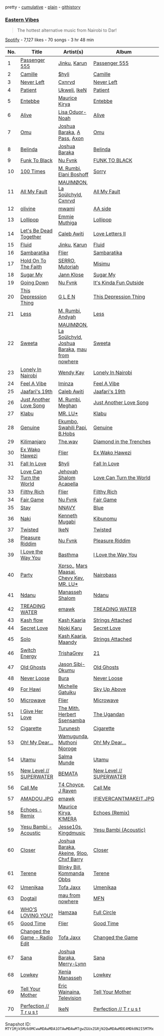 pretty - [cumulative](/playlists/cumulative/37i9dQZF1DWVkyW4DM7wMY.md) - [plain](/playlists/plain/37i9dQZF1DWVkyW4DM7wMY) - [githistory](https://github.githistory.xyz/mackorone/spotify-playlist-archive/blob/main/playlists/plain/37i9dQZF1DWVkyW4DM7wMY)

### [Eastern Vibes](https://open.spotify.com/playlist/37i9dQZF1DWVkyW4DM7wMY)

> The hottest alternative music from Nairobi to Dar!

[Spotify](https://open.spotify.com/user/spotify) - 7,127 likes - 70 songs - 3 hr 48 min

| No. | Title | Artist(s) | Album | Length |
|---|---|---|---|---|
| 1 | [Passenger 555](https://open.spotify.com/track/1uzIRwVybr2mBvJSnQItnQ) | [Jinku](https://open.spotify.com/artist/3gkk18CqFxsmkZkGyYZKqo), [Karun](https://open.spotify.com/artist/50bljU0VZtp2E7nAFRy5pC) | [Passenger 555](https://open.spotify.com/album/5kvhkBw0dqS3hAcpTblmKS) | 3:15 |
| 2 | [Camille](https://open.spotify.com/track/74DvPOPk92XbKct0MwhCkv) | [$hyli](https://open.spotify.com/artist/1x2yCv1GTPRRYymqPuZGPZ) | [Camille](https://open.spotify.com/album/0TuVjq7KoUQdIEq9agdjFo) | 2:38 |
| 3 | [Never Left](https://open.spotify.com/track/5NmZh4HWwcrABFobXleIF6) | [Cxnrvd](https://open.spotify.com/artist/2hgk9A3fWriCu0wZQkUuwQ) | [Never Left](https://open.spotify.com/album/1S9nZvo7L2skkCIx6QxlNN) | 2:52 |
| 4 | [Patient](https://open.spotify.com/track/7LxVI3obU50YFurUYGp3ih) | [Ukweli](https://open.spotify.com/artist/5I48tG854vS1rY1isuMOgQ), [IkeN](https://open.spotify.com/artist/7CaVQkC4udPIDQmSUrr4t0) | [Patient](https://open.spotify.com/album/2d1a8MNe12RsPe3rhZpGvb) | 2:59 |
| 5 | [Entebbe](https://open.spotify.com/track/7JUJDegbbXHmYLtWIb811E) | [Maurice Kirya](https://open.spotify.com/artist/74irFmh7k7vfTa2QXwI729) | [Entebbe](https://open.spotify.com/album/59vlQB3gPrQV9VLhU120ub) | 3:52 |
| 6 | [Alive](https://open.spotify.com/track/3a1aICYwrm7nwHfFT9Aomm) | [Lisa Oduor\-Noah](https://open.spotify.com/artist/2lzhfTv334wDq7W7tFyJHa) | [Alive](https://open.spotify.com/album/6FPn7GfYm4qUXtlnXp6gLq) | 2:34 |
| 7 | [Omu](https://open.spotify.com/track/4zP3adRK1v4LD0BZ9nLyVd) | [Joshua Baraka](https://open.spotify.com/artist/3sjmAVaeka80SCvK69bedW), [A Pass](https://open.spotify.com/artist/70FdrG5oIuFyE1eA8HC8XX), [Axon](https://open.spotify.com/artist/3g95XKMEfhHYudfTK9m6Ol) | [Omu](https://open.spotify.com/album/6i4sCnOmNSCkWyrFmPWGv1) | 2:54 |
| 8 | [Belinda](https://open.spotify.com/track/64C4vezOJyDbudIGxquW89) | [Joshua Baraka](https://open.spotify.com/artist/3sjmAVaeka80SCvK69bedW) | [Belinda](https://open.spotify.com/album/5jHk9XRushK0QWe6yamCPW) | 2:13 |
| 9 | [Funk To Black](https://open.spotify.com/track/1vbXnEiGmrEVeC86HnUul3) | [Nu Fvnk](https://open.spotify.com/artist/30XGohmPXRz344ZBt74x2R) | [FUNK TO BLACK](https://open.spotify.com/album/4lSpuoQtBMFGXdmCXkqyki) | 2:23 |
| 10 | [100 Times](https://open.spotify.com/track/2WgNtC3w0ACWDm7uQax1Hc) | [M\. Rumbi](https://open.spotify.com/artist/6ToQowXRJ5GkBPHDECCEoP), [Elani Boshoff](https://open.spotify.com/artist/5suRdrTilj7Ufg7eAwMnB9) | [Sorry](https://open.spotify.com/album/40i8dEUNnqec3hSKR9UytO) | 2:13 |
| 11 | [All My Fault](https://open.spotify.com/track/7cG83GowP42UW1FOecUOe3) | [MAUIMØON](https://open.spotify.com/artist/6YrLXeCHt4gjrGx6cLCd4b), [La Soülchyld](https://open.spotify.com/artist/22kR1CajfNQ3ZmPcjKATyV), [Cxnrvd](https://open.spotify.com/artist/2hgk9A3fWriCu0wZQkUuwQ) | [All My Fault](https://open.spotify.com/album/4MVfWM1J9jPkg8dSExd4hB) | 3:06 |
| 12 | [olivine](https://open.spotify.com/track/15fDmWe5ofnwmFJWVOT6SZ) | [mwami](https://open.spotify.com/artist/0efcioCBRBzfxRC6Ax0zXq) | [AA side](https://open.spotify.com/album/2zcsqTWzsWlCDn9M2pnzvr) | 3:38 |
| 13 | [Lollipop](https://open.spotify.com/track/4UHMy4KxMAAEu4dSSHMe8h) | [Emmie Muthiga](https://open.spotify.com/artist/3C7QGmFonaPwN5s7loihkR) | [Lollipop](https://open.spotify.com/album/5kZxneIXl7kwSMClNweMki) | 3:26 |
| 14 | [Let's Be Dead Together](https://open.spotify.com/track/1I14Z5NNXIdsmjgLi1jBKV) | [Caleb Awiti](https://open.spotify.com/artist/18QJYkUruunLIMqRIC1ljN) | [Love Letters II](https://open.spotify.com/album/4YPEUtBlXYKlVpxAezEElY) | 3:19 |
| 15 | [Fluid](https://open.spotify.com/track/6ujGeCDFqxkzyxLWlKFeGa) | [Jinku](https://open.spotify.com/artist/3gkk18CqFxsmkZkGyYZKqo), [Karun](https://open.spotify.com/artist/50bljU0VZtp2E7nAFRy5pC) | [Fluid](https://open.spotify.com/album/2Gl9K6erA2hugDhU1qqbUC) | 3:19 |
| 16 | [Sambaratika](https://open.spotify.com/track/5JylASyKwZDJl64NjuTfQD) | [Flier](https://open.spotify.com/artist/4GG9mTTEeOa6zUYwO3YmgU) | [Sambaratika](https://open.spotify.com/album/0lIeaCNbdsXfvwaLReYjo8) | 3:03 |
| 17 | [Hold On To The Faith](https://open.spotify.com/track/6M2SvwjsfkfQNncdSj1TAh) | [SERRO](https://open.spotify.com/artist/4r3svQfFw0Ae5GMplY92u9), [Mutoriah](https://open.spotify.com/artist/2eAAis6wgQ4My2ixOkGRaD) | [Misimu](https://open.spotify.com/album/68CvaHEB0uNEYLKUCosqYH) | 4:06 |
| 18 | [Sugar My](https://open.spotify.com/track/1rkxLO2NKJbQPHJwm6GrRm) | [Jann Klose](https://open.spotify.com/artist/1csVkdRxOIO5TkhZCPQxIR) | [Sugar My](https://open.spotify.com/album/1d8R1bjpHCMEAK3FH9pGEf) | 3:06 |
| 19 | [Going Down](https://open.spotify.com/track/4syW5B9Y9cLyKIBrBxWZrb) | [Nu Fvnk](https://open.spotify.com/artist/30XGohmPXRz344ZBt74x2R) | [It's Kinda Fun Outside](https://open.spotify.com/album/0DRFoYbyCxS0cnA8kSMtd3) | 2:10 |
| 20 | [This Depression Thing](https://open.spotify.com/track/5sdWuECOLbdWDzfYe9qOhm) | [G L E N](https://open.spotify.com/artist/6Zn7q82x0RrkCcxeTQ2t5x) | [This Depression Thing](https://open.spotify.com/album/4yac4Do5pCzuHEGjTgTq0V) | 3:42 |
| 21 | [Less](https://open.spotify.com/track/4RuuafWTVxluP7QgNvlIXE) | [M\. Rumbi](https://open.spotify.com/artist/6ToQowXRJ5GkBPHDECCEoP), [Andyah](https://open.spotify.com/artist/0TEFK09eFLqYTE2fj7xUtX) | [Less](https://open.spotify.com/album/5oiJNwUcVFKzIICaCH0AVo) | 1:25 |
| 22 | [Sweeta](https://open.spotify.com/track/4minQAokut1H7SBwPZKwtg) | [MAUIMØON](https://open.spotify.com/artist/6YrLXeCHt4gjrGx6cLCd4b), [La Soülchyld](https://open.spotify.com/artist/22kR1CajfNQ3ZmPcjKATyV), [Joshua Baraka](https://open.spotify.com/artist/3sjmAVaeka80SCvK69bedW), [mau from nowhere](https://open.spotify.com/artist/7MZ8Hh17R6vfPDn9UCkvuf) | [Sweeta](https://open.spotify.com/album/4yzLR6HrG4b0lzjDqIXq8Y) | 2:47 |
| 23 | [Lonely In Nairobi](https://open.spotify.com/track/6ilStQsc2cozlrjmseAJ7N) | [Wendy Kay](https://open.spotify.com/artist/4xRJ8mtHNzJYvlJbspGFO6) | [Lonely In Nairobi](https://open.spotify.com/album/3O3f7B13CuboRb9Pbv505l) | 3:09 |
| 24 | [Feel A Vibe](https://open.spotify.com/track/3sDAbZpJWBxgxry5ATbW9g) | [Iminza](https://open.spotify.com/artist/6zjQD2awFMEfRnNakBu9Br) | [Feel A Vibe](https://open.spotify.com/album/4EjSGOjlSpwN4Kdv3gvALp) | 2:59 |
| 25 | [Jaafari's 19th](https://open.spotify.com/track/5JyMs4lhBY6IaL45sgVLKi) | [Caleb Awiti](https://open.spotify.com/artist/18QJYkUruunLIMqRIC1ljN) | [Jaafari's 19th](https://open.spotify.com/album/0ai61scImkAr7m5BXocapW) | 3:33 |
| 26 | [Just Another Love Song](https://open.spotify.com/track/20u7hieXi6VV3t6p5s9ggJ) | [M\. Rumbi](https://open.spotify.com/artist/6ToQowXRJ5GkBPHDECCEoP), [Meghan](https://open.spotify.com/artist/48KeNSc5xrQvLgxGxIFvoI) | [Just Another Love Song](https://open.spotify.com/album/532BimGtZfjb35BXOSTnJe) | 2:57 |
| 27 | [Klabu](https://open.spotify.com/track/6QOxa26PnUPC9bxJKWDinP) | [MR\. LU\*](https://open.spotify.com/artist/05KD4zm2D3CbvjIgylLTTF) | [Klabu](https://open.spotify.com/album/6QP1Xlw0ufY3bsCmaMz8im) | 2:08 |
| 28 | [Genuine](https://open.spotify.com/track/5pM1WfOZrSWWhap2LbUeIq) | [Ekumbo](https://open.spotify.com/artist/1a40Z4TMkLys2UVlxDXPT7), [Swahili Papi](https://open.spotify.com/artist/66HNxzGcmvdYQD36Pcg0Di), [B.Hobs](https://open.spotify.com/artist/6j4XLopWlHMQqAR92RvI53) | [Genuine](https://open.spotify.com/album/2hDhraboxuNWVKTbg1sf0x) | 2:56 |
| 29 | [Kilimanjaro](https://open.spotify.com/track/72Y9SizWSPb9Xnn9SEmRgH) | [The.wav](https://open.spotify.com/artist/1OiTKR7t69UAVnJYfbOPf4) | [Diamond in the Trenches](https://open.spotify.com/album/0KzqafoJtX1JeWzQwS2K47) | 5:08 |
| 30 | [Ex Wako Hawezi](https://open.spotify.com/track/3lHMAXPEoikE95Diavz31s) | [Flier](https://open.spotify.com/artist/4GG9mTTEeOa6zUYwO3YmgU) | [Ex Wako Hawezi](https://open.spotify.com/album/1Dc1YLXcQXRuNn55VaWxGc) | 3:48 |
| 31 | [Fall In Love](https://open.spotify.com/track/35meyoYQd5k0mDKpk6RlAW) | [$hyli](https://open.spotify.com/artist/1x2yCv1GTPRRYymqPuZGPZ) | [Fall In Love](https://open.spotify.com/album/1Ity1cTX8gNylmJi5CNtcf) | 1:14 |
| 32 | [Love Can Turn the World](https://open.spotify.com/track/7kZ3BiNXRDwXUpKWInpkBU) | [Jehovah Shalom Acapella](https://open.spotify.com/artist/0O7IVIdPRDMFsuhu5GS7ZL) | [Love Can Turn the World](https://open.spotify.com/album/1kvwgPA8Rr7AV7IKF7SsVK) | 3:11 |
| 33 | [Filthy Rich](https://open.spotify.com/track/0HRJK34PPIPWu3mEQHgDD9) | [Flier](https://open.spotify.com/artist/4GG9mTTEeOa6zUYwO3YmgU) | [Filthy Rich](https://open.spotify.com/album/2xWZiT64H6JH8NSV3kHs0l) | 2:46 |
| 34 | [Fair Game](https://open.spotify.com/track/0N6jiFbnIPADb0ywO2Chqs) | [Nu Fvnk](https://open.spotify.com/artist/30XGohmPXRz344ZBt74x2R) | [Fair Game](https://open.spotify.com/album/1IxoYVkTwUXmMnfnPpxQXo) | 2:12 |
| 35 | [Stay](https://open.spotify.com/track/067TB7SiK4ZRF5hURd2sJh) | [NNAVY](https://open.spotify.com/artist/3X9xtTCJtryAoqsSMKCzXu) | [Blue](https://open.spotify.com/album/3jsEUHsf88LQ49JgTq5AHH) | 4:30 |
| 36 | [Naki](https://open.spotify.com/track/7c2UaLROWqBnj32u6nrNvq) | [Kenneth Mugabi](https://open.spotify.com/artist/439cAFpgGsd10FGSviU0sF) | [Kibunomu](https://open.spotify.com/album/1cc9sKFy3FDPyGzKYSYehp) | 2:46 |
| 37 | [Twisted](https://open.spotify.com/track/3yzGebxFtsxeh0iEAgyyUq) | [IkeN](https://open.spotify.com/artist/7CaVQkC4udPIDQmSUrr4t0) | [Twisted](https://open.spotify.com/album/45dLgbt1hpbGuUDpwexuTv) | 4:10 |
| 38 | [Pleasure Riddim](https://open.spotify.com/track/4ev6HfOvSGIWysAYaqyPdS) | [Nu Fvnk](https://open.spotify.com/artist/30XGohmPXRz344ZBt74x2R) | [Pleasure Riddim](https://open.spotify.com/album/5RSh4SiFXncnAnheuqLp7i) | 2:10 |
| 39 | [I Love the Way You](https://open.spotify.com/track/3U2Viddax0wa66Tk1ZG8t3) | [Basthma](https://open.spotify.com/artist/4jvSwAbO6ILO7FO7rZLztv) | [I Love the Way You](https://open.spotify.com/album/5fOaWBfgih3Exwl47hwsZ5) | 2:13 |
| 40 | [Party](https://open.spotify.com/track/5tOjlYLXI4AE864bDVUSPr) | [Xprso.](https://open.spotify.com/artist/1I03YcaWBX2r9nElPWcoH7), [Mars Maasai](https://open.spotify.com/artist/0OiRYxTqTytbs8aZT4I4zY), [Chevy Kev](https://open.spotify.com/artist/7b3Cm19fyzxElci72YY4xQ), [MR\. LU\*](https://open.spotify.com/artist/05KD4zm2D3CbvjIgylLTTF) | [Nairobass](https://open.spotify.com/album/5KMoui4VUMYmpAT10xLjWU) | 3:34 |
| 41 | [Ndanu](https://open.spotify.com/track/6BQHAffEfWfGqZK9WKZGuJ) | [Manasseh Shalom](https://open.spotify.com/artist/0l5DAChk60zrPxl18DGUT7) | [Ndanu](https://open.spotify.com/album/0S5c02uwpmrACcV7UFgm6y) | 3:28 |
| 42 | [TREADING WATER](https://open.spotify.com/track/59uf6SH8YAoiylleU4nQWT) | [emawk](https://open.spotify.com/artist/2zAshenjqDlcL4pudfySBY) | [TREADING WATER](https://open.spotify.com/album/0TQkcyZaYiEoOFzJGoTdlu) | 4:12 |
| 43 | [Kash flow](https://open.spotify.com/track/5F5OaT1YRTUdDc3JaHX4wn) | [Kash Kaaria](https://open.spotify.com/artist/3KUhMnCH2rmkW5jNhW7qoi) | [Strings Attached](https://open.spotify.com/album/3BDQeqmBSiDtgPbKDAhakq) | 3:28 |
| 44 | [Secret Love](https://open.spotify.com/track/0GtSe2T7ddleLyYRrDQwSF) | [Njoki Karu](https://open.spotify.com/artist/0pGewSIX8FwwBqZLsbDk7F) | [Secret Love](https://open.spotify.com/album/6JwMBgQOEwAhZD6MbH26Bp) | 3:48 |
| 45 | [Solo](https://open.spotify.com/track/3UwxFtfHmrllZzm8bExvRb) | [Kash Kaaria](https://open.spotify.com/artist/3KUhMnCH2rmkW5jNhW7qoi), [Maandy](https://open.spotify.com/artist/3AaXIAk5OkIRmHnoEP4XmP) | [Strings Attached](https://open.spotify.com/album/3BDQeqmBSiDtgPbKDAhakq) | 3:07 |
| 46 | [Switch Energy](https://open.spotify.com/track/7ihOawZIhBgY3txKEIGauf) | [TrishaGrey](https://open.spotify.com/artist/1lKTTkoqEttbG5Tdn9X8Jx) | [21](https://open.spotify.com/album/2KecTQNTYIbN0Fyu6TCl68) | 2:48 |
| 47 | [Old Ghosts](https://open.spotify.com/track/7mdxLKcj9fgsMPy3pJhadc) | [Jason Sibi\-Okumu](https://open.spotify.com/artist/62RxzBJ449g8jS0gZp4X06) | [Old Ghosts](https://open.spotify.com/album/0L2hcwVhhMdCrT2WDxNJor) | 2:51 |
| 48 | [Never Loose](https://open.spotify.com/track/3W7ZhocyMpK2b4MxwbpGu5) | [Bura](https://open.spotify.com/artist/368JQ3ZxIJ55JQaKaGdh8k) | [Never Loose](https://open.spotify.com/album/3AnUhJWeLVlQ1hD16fQ4bC) | 3:15 |
| 49 | [For Hawi](https://open.spotify.com/track/0sa9IqP77NArCvVe1MkdBp) | [Michelle Gatuiku](https://open.spotify.com/artist/04KS7CODE7DDZ3VvgRrbiT) | [Sky Up Above](https://open.spotify.com/album/4BguiMoE15dCHo5mG2tMv0) | 6:34 |
| 50 | [Microwave](https://open.spotify.com/track/34vw8DKn7RIcoC7igRqUGC) | [Flier](https://open.spotify.com/artist/4GG9mTTEeOa6zUYwO3YmgU) | [Microwave](https://open.spotify.com/album/5ozHQm7hB3VlhMz1wIfm1E) | 2:45 |
| 51 | [I Give Her Love](https://open.spotify.com/track/6haw04b2NBB93aG0xeuZ5c) | [The Mith](https://open.spotify.com/artist/1xGpeTWvpYbkDTpP5dXyNf), [Herbert Ssensamba](https://open.spotify.com/artist/551y4ECPYt7eD0EIlew8sg) | [The Ugandan](https://open.spotify.com/album/3oyokB16SXiEeZybhCS2V8) | 4:38 |
| 52 | [Cigarette](https://open.spotify.com/track/5NLPsDXx7q3zZFbFv5pdeQ) | [Turunesh](https://open.spotify.com/artist/7jsrAZ7VOhvG48hjxVaIkv) | [Cigarette](https://open.spotify.com/album/7lVfpqQNDnvujR82cyXFOd) | 4:13 |
| 53 | [Oh! My Dear...](https://open.spotify.com/track/28HrRHjy9GDMcHjOzLMOVE) | [Wamugunda](https://open.spotify.com/artist/2Mj0SBavSxKCv3MMUfvBEP), [Muthoni Njoroge](https://open.spotify.com/artist/3UmkRFAyY476ELymys1RUP) | [Oh! My Dear...](https://open.spotify.com/album/6Is4wsIEwh0xT5FZ9aRnaI) | 6:39 |
| 54 | [Utamu](https://open.spotify.com/track/2EjQMKID7FnvokZw4jsrxL) | [Salma Munde](https://open.spotify.com/artist/7lCJm1afLs1UDUnk1GtriQ) | [Utamu](https://open.spotify.com/album/4e4CGnTY9p4BUKUaNMQO3F) | 3:29 |
| 55 | [New Level // SUPERWATER](https://open.spotify.com/track/0wIDhVcSIKvB8zxpfJc9dC) | [BEMATA](https://open.spotify.com/artist/795rusHeDFKZwVrgmzx87x) | [New Level // SUPERWATER](https://open.spotify.com/album/2N0k8TVpxu2uZuR3C0tQHH) | 3:20 |
| 56 | [Call Me](https://open.spotify.com/track/1Z0n7t6tK0v5jVd4fEPHBa) | [T4 Choyce](https://open.spotify.com/artist/08oxpy9AeiGdX7hKfo1ccU), [J Raven](https://open.spotify.com/artist/5eTK1i7V5DC9bSYpNhoUM0) | [Call Me](https://open.spotify.com/album/5rdeeVtJoaWrNjJSFevwHB) | 3:32 |
| 57 | [AMADOU.JPG](https://open.spotify.com/track/4mchgg9m8p0F4pgTx2jD7C) | [emawk](https://open.spotify.com/artist/2zAshenjqDlcL4pudfySBY) | [IFIEVERCANTMAKEIT.JPG](https://open.spotify.com/album/5EUP2zubhoYrkO9kGFgIfd) | 5:41 |
| 58 | [Echoes \- Remix](https://open.spotify.com/track/3B7XQSWXPAsz50D3NZTmZi) | [Maurice Kirya](https://open.spotify.com/artist/74irFmh7k7vfTa2QXwI729), [K!MERA](https://open.spotify.com/artist/1C3pCs0DmKTCvmqAJYerKN) | [Echoes \(Remix\)](https://open.spotify.com/album/21mY94BhJNjVcHXuTuBElI) | 2:47 |
| 59 | [Yesu Bambi \- Acoustic](https://open.spotify.com/track/2DfjhHcH0ZPxP2l6WKcSFu) | [Jesse10s](https://open.spotify.com/artist/6oOIGUtyWVdPoJmgOE1bGH), [Kingdmusic](https://open.spotify.com/artist/3BJmyFO1PAwy3kW5YzdvQL) | [Yesu Bambi \(Acoustic\)](https://open.spotify.com/album/1rvEvZJWpif6hAjpUHst8n) | 2:43 |
| 60 | [Closer](https://open.spotify.com/track/5mCGTPQcA0XK2ApGmIaXx2) | [Joshua Baraka](https://open.spotify.com/artist/3sjmAVaeka80SCvK69bedW), [Akeine](https://open.spotify.com/artist/2RuHphW7LRCASStgHSFmds), [9loo](https://open.spotify.com/artist/3WEhFPBwX2zRE2EL2QrqtE), [Chxf Barry](https://open.spotify.com/artist/4vMmIzBBucgN0Hend2wz0S) | [Closer](https://open.spotify.com/album/3xuJsr75n7P5nlmxOwnMVs) | 3:31 |
| 61 | [Terene](https://open.spotify.com/track/7AWNG9r1Rlv8YdLUd09AKi) | [Blinky Bill](https://open.spotify.com/artist/3knnBcRO5nzDS1GOFhU1ba), [Kommanda Obbs](https://open.spotify.com/artist/1ZfZwBPYz6nAQK4H0Ybd2v) | [Terene](https://open.spotify.com/album/5t5G9vRwwqqaloR0DxSOTD) | 3:27 |
| 62 | [Umenikaa](https://open.spotify.com/track/3oIwlyoOs4SOjRntoZlUdS) | [Tofa Jaxx](https://open.spotify.com/artist/1CThfFD9mffbXka0DLLWxq) | [Umenikaa](https://open.spotify.com/album/7v45xHHxfssCfbXswZZp8R) | 3:15 |
| 63 | [Dogtail](https://open.spotify.com/track/1ziLbRPnlPKu9QeUyl36fx) | [mau from nowhere](https://open.spotify.com/artist/7MZ8Hh17R6vfPDn9UCkvuf) | [MFN](https://open.spotify.com/album/1UbW090je8UnxtjgGphoXy) | 3:36 |
| 64 | [WHO’S LOVING YOU?](https://open.spotify.com/track/0ODyFLoeeVJwWhZCAzLyf1) | [Hamzaa](https://open.spotify.com/artist/3TXjnAw0sg1VVdnR9fGdBs) | [Full Circle](https://open.spotify.com/album/4PhEHRqWfgTnTwDXAVq4SN) | 2:34 |
| 65 | [Good Time](https://open.spotify.com/track/2KPLkdqRCFGEUTjrgsZZ9T) | [Flier](https://open.spotify.com/artist/4GG9mTTEeOa6zUYwO3YmgU) | [Good Time](https://open.spotify.com/album/7KnMVXkbi86J86daq153mC) | 3:00 |
| 66 | [Changed the Game \- Radio Edit](https://open.spotify.com/track/56Lv8Cn8pqBH0Rt8VkwtcR) | [Tofa Jaxx](https://open.spotify.com/artist/1CThfFD9mffbXka0DLLWxq) | [Changed the Game](https://open.spotify.com/album/0ElhbiaJqf836NlDDU1FcG) | 2:12 |
| 67 | [Sana](https://open.spotify.com/track/6cNt6K8BTWyX3ntnMBHjgt) | [Joshua Baraka](https://open.spotify.com/artist/3sjmAVaeka80SCvK69bedW), [Merry\-Lynn](https://open.spotify.com/artist/5SX1BNsF4WtgumEhJ2B9o7) | [Sana](https://open.spotify.com/album/6DIKpG4tLCzL3VXkohDwrR) | 2:43 |
| 68 | [Lowkey](https://open.spotify.com/track/5vftqVHNTFUEYTpqszZi5e) | [Xenia Manasseh](https://open.spotify.com/artist/2J4IvVbi2h1wB2A0p5kd86) | [Lowkey](https://open.spotify.com/album/5SgR3uwNfIzqRhULqPQAAr) | 2:50 |
| 69 | [Tell Your Mother](https://open.spotify.com/track/71Ny6FDDEV4LG7WQ7lXYea) | [Eric Wainaina](https://open.spotify.com/artist/5kUd6m1kXPaPjEqqxdNVMz), [Television](https://open.spotify.com/artist/1GSGf6ony1hg3S7saFkj8z) | [Tell Your Mother](https://open.spotify.com/album/2LW261abaIYKW2lse29gu6) | 3:27 |
| 70 | [Perfection // T r u s t](https://open.spotify.com/track/54ohrKq1emSHaPVauPQJl8) | [IkeN](https://open.spotify.com/artist/7CaVQkC4udPIDQmSUrr4t0) | [Perfection // T r u s t](https://open.spotify.com/album/3oJxCtVQHvswZNwWVgKlJh) | 4:00 |

Snapshot ID: `MTY1Mjk5Mzk0MCwwMDAwMDA1OTAwMDAwMTgwZGUxZGRjN2QwMDAwMDE4MDk0N2I5MTMx`
